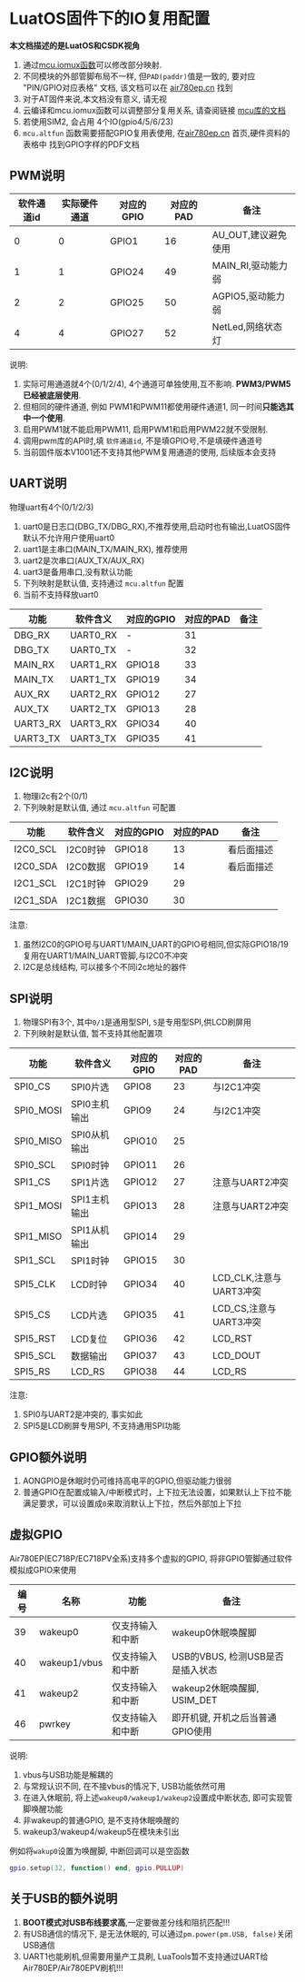 # LuatOS固件下的IO复用配置

**本文档描述的是LuatOS和CSDK视角**

1. 通过[mcu.iomux函数](https://wiki.luatos.com/api/mcu.html)可以修改部分映射.
2. 不同模块的外部管脚布局不一样, 但`PAD(paddr)`值是一致的, 要对应 "PIN/GPIO对应表格" 文档, 该文档可以在 [air780ep.cn](https://air780ep.cn) 找到
3. 对于AT固件来说,本文档没有意义, 请无视
4. 云编译和mcu.iomux函数可以调整部分复用关系, 请查阅链接 [mcu库的文档](https://wiki.luatos.com/api/mcu.html)
5. 若使用SIM2, 会占用 4个IO(gpio4/5/6/23)
6. `mcu.altfun` 函数需要搭配GPIO复用表使用, 在[air780ep.cn](https://air780ep.cn) 首页,硬件资料的表格中 找到GPIO字样的PDF文档

## PWM说明

|软件通道id|实际硬件通道|对应的GPIO|对应的PAD|备注|
|----------|------------|---------|---------|----|
|0         |    0       | GPIO1   |    16   | AU_OUT,建议避免使用|
|1         |    1       | GPIO24  |    49   | MAIN_RI,驱动能力弱 |
|2         |    2       | GPIO25  |    50   | AGPIO5,驱动能力弱|
|4         |    4       | GPIO27  |    52   | NetLed,网络状态灯 |

说明:

1. 实际可用通道就4个(0/1/2/4), 4个通道可单独使用,互不影响. **PWM3/PWM5已经被底层使用**.
2. 但相同的硬件通道, 例如 PWM1和PWM11都使用硬件通道1, 同一时间**只能选其中一个使用**.
3. 启用PWM1就不能启用PWM11, 启用PWM1和启用PWM22就不受限制.
4. 调用pwm库的API时,填 `软件通道id`, 不是填GPIO号,不是填硬件通道号
5. 当前固件版本V1001还不支持其他PWM复用通道的使用, 后续版本会支持

## UART说明

物理uart有4个(0/1/2/3)

1. uart0是日志口(DBG_TX/DBG_RX),不推荐使用,启动时也有输出,LuatOS固件默认不允许用户使用uart0
2. uart1是主串口(MAIN_TX/MAIN_RX), 推荐使用
3. uart2是次串口(AUX_TX/AUX_RX)
4. uart3是备用串口,没有默认功能
5. 下列映射是默认值, 支持通过 `mcu.altfun` 配置
6. 当前不支持释放uart0

|功能    |软件含义  |对应的GPIO|对应的PAD|备注|
|--------|----------|---------|---------|----|
|DBG_RX  | UART0_RX | -       |    31   ||
|DBG_TX  | UART0_TX | -       |    32   ||
|MAIN_RX | UART1_RX | GPIO18  |    33   ||
|MAIN_TX | UART1_TX | GPIO19  |    34   ||
|AUX_RX  | UART2_RX | GPIO12  |    27   ||
|AUX_TX  | UART2_TX | GPIO13  |    28   ||
|UART3_RX| UART3_RX | GPIO34  |    40   ||
|UART3_TX| UART3_TX | GPIO35  |    41   ||

## I2C说明

1. 物理i2c有2个(0/1)
2. 下列映射是默认值, 通过 `mcu.altfun` 可配置

|功能     |软件含义  |对应的GPIO|对应的PAD|备注|
|---------|---------|---------|---------|----|
|I2C0_SCL | I2C0时钟 | GPIO18  |    13   |看后面描述|
|I2C0_SDA | I2C0数据 | GPIO19  |    14   |看后面描述|
|I2C1_SCL | I2C1时钟 | GPIO29  |    29   ||
|I2C1_SDA | I2C1数据 | GPIO30  |    30   ||

注意:

1. 虽然I2C0的GPIO号与UART1/MAIN_UART的GPIO号相同,但实际GPIO18/19复用在UART1/MAIN_UART管脚,与I2C0不冲突
2. I2C是总线结构, 可以接多个不同i2c地址的器件

## SPI说明

1. 物理SPI有3个, 其中`0/1`是通用型SPI, `5`是专用型SPI,供LCD刷屏用
2. 下列映射是默认值, 暂不支持其他配置项

|功能     |软件含义     |对应的GPIO|对应的PAD|备注|
|---------|------------|---------|---------|----|
|SPI0_CS  | SPI0片选    | GPIO8   |    23   |与I2C1冲突|
|SPI0_MOSI| SPI0主机输出| GPIO9   |    24   |与I2C1冲突|
|SPI0_MISO| SPI0从机输出| GPIO10  |    25   ||
|SPI0_SCL | SPI0时钟    | GPIO11  |    26   ||
|SPI1_CS  | SPI1片选    | GPIO12  |    27   |注意与UART2冲突|
|SPI1_MOSI| SPI1主机输出| GPIO13  |    28   |注意与UART2冲突|
|SPI1_MISO| SPI1从机输出| GPIO14  |    29   ||
|SPI1_SCL | SPI1时钟    | GPIO15  |    30   ||
|SPI5_CLK | LCD时钟     | GPIO34  |    40   |LCD_CLK,注意与UART3冲突|
|SPI5_CS  | LCD片选     | GPIO35  |    41   |LCD_CS,注意与UART3冲突|
|SPI5_RST | LCD复位     | GPIO36  |    42   | LCD_RST|
|SPI5_SCL | 数据输出    | GPIO37  |    43   | LCD_DOUT |
|SPI5_RS  | LCD_RS     | GPIO38  |    44   | LCD_RS|

注意:

1. SPI0与UART2是冲突的, 事实如此
2. SPI5是LCD刷屏专用SPI, 不支持通用SPI功能

## GPIO额外说明

1. AONGPIO是休眠时仍可维持高电平的GPIO,但驱动能力很弱
2. 普通GPIO在配置成输入/中断模式时，上下拉无法设置，如果默认上下拉不能满足要求，可以设置成`0`来取消默认上下拉，然后外部加上下拉

## 虚拟GPIO

Air780EP(EC718P/EC718PV全系)支持多个虚拟的GPIO, 将非GPIO管脚通过软件模拟成GPIO来使用

|编号|名称|功能|备注|
|----|----|----|---|
|39| wakeup0|仅支持输入和中断| wakeup0休眠唤醒脚|
|40| wakeup1/vbus|仅支持输入和中断| USB的VBUS, 检测USB是否是插入状态|
|41| wakeup2|仅支持输入和中断| wakeup2休眠唤醒脚, USIM_DET|
|46| pwrkey |仅支持输入和中断| 即开机键, 开机之后当普通GPIO使用|

说明:

1. vbus与USB功能是解耦的
2. 与常规认识不同, 在不接vbus的情况下, USB功能依然可用
3. 在进入休眠前, 将上述`wakeup0/wakeup1/wakeup2`设置成中断状态, 即可实现管脚唤醒功能
4. 非wakeup的普通GPIO, 是不支持休眠唤醒的
5. wakeup3/wakeup4/wakeup5在模块未引出

例如将`wakup0`设置为唤醒脚, 中断回调可以是空函数

```lua
gpio.setup(32, function() end, gpio.PULLUP)
```

## 关于USB的额外说明

1. **BOOT模式对USB布线要求高**,一定要做差分线和阻抗匹配!!!
2. 有USB通信的情况下, 是无法休眠的, 可以通过`pm.power(pm.USB, false)`关闭USB通信
3. UART1也能刷机,但需要用量产工具刷, LuaTools暂不支持通过UART给Air780EP/Air780EPV刷机!!!
